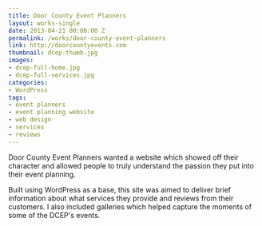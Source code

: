 ```yaml
---
title: Door County Event Planners
layout: works-single
date: 2013-04-21 00:00:00 Z
permalink: /works/door-county-event-planners
link: http://doorcountyevents.com
thumbnail: dcep-thumb.jpg
images:
- dcep-full-home.jpg
- dcep-full-services.jpg
categories:
- WordPress
tags:
- event planners
- event planning website
- web design
- services
- reviews
---
```

Door County Event Planners wanted a website which showed off their character and allowed people to truly understand the passion they put into their event planning.

Built using WordPress as a base, this site was aimed to deliver brief information about what services they provide and reviews from their customers. I also included galleries which helped capture the moments of some of the DCEP's events.